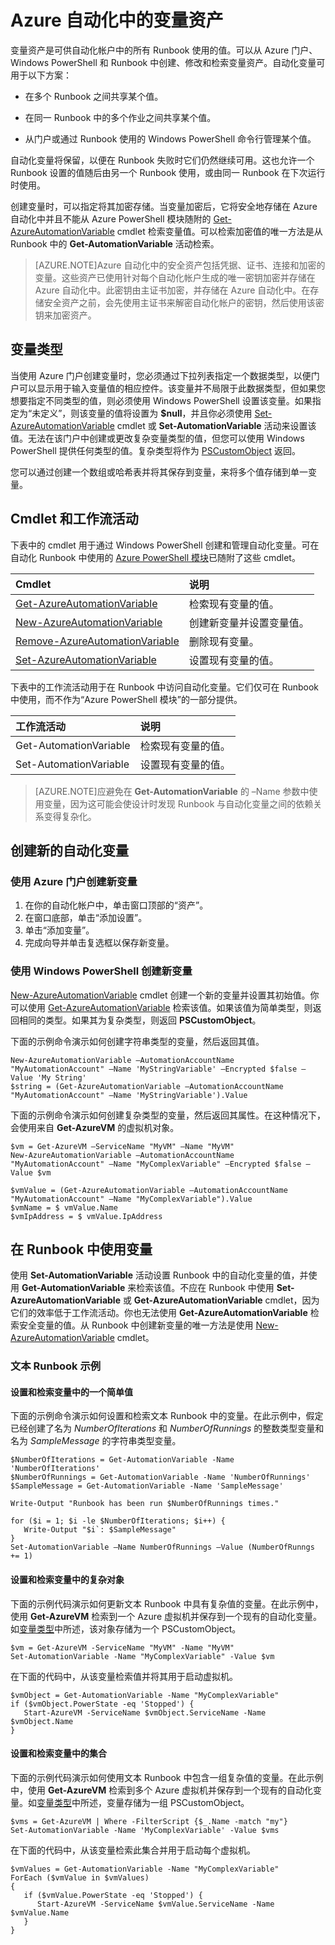 <properties 
   pageTitle="Azure 自动化中的变量资产 | Windows Azure"
   description="变量资产是可供 Azure 自动化中的所有 Runbook 使用的值。本文介绍了变量的详细信息，以及如何在文本创作中使用变量。"
   services="automation"
   documentationCenter=""
   authors="bwren"
   manager="stevenka"
   editor="tysonn" />
<tags 
   ms.service="automation"
   ms.date="08/18/2015"
   wacn.date="12/14/2015" />

# Azure 自动化中的变量资产

变量资产是可供自动化帐户中的所有 Runbook 使用的值。可以从 Azure 门户、Windows PowerShell 和 Runbook 中创建、修改和检索变量资产。自动化变量可用于以下方案：

- 在多个 Runbook 之间共享某个值。

- 在同一 Runbook 中的多个作业之间共享某个值。

- 从门户或通过 Runbook 使用的 Windows PowerShell 命令行管理某个值。

自动化变量将保留，以便在 Runbook 失败时它们仍然继续可用。这也允许一个 Runbook 设置的值随后由另一个 Runbook 使用，或由同一 Runbook 在下次运行时使用。

创建变量时，可以指定将其加密存储。当变量加密后，它将安全地存储在 Azure 自动化中并且不能从 Azure PowerShell 模块随附的 [Get-AzureAutomationVariable](http://msdn.microsoft.com/zh-cn/library/dn913772.aspx) cmdlet 检索变量值。可以检索加密值的唯一方法是从 Runbook 中的 **Get-AutomationVariable** 活动检索。

>[AZURE.NOTE]Azure 自动化中的安全资产包括凭据、证书、连接和加密的变量。这些资产已使用针对每个自动化帐户生成的唯一密钥加密并存储在 Azure 自动化中。此密钥由主证书加密，并存储在 Azure 自动化中。在存储安全资产之前，会先使用主证书来解密自动化帐户的密钥，然后使用该密钥来加密资产。

## <a id="variable-types"></a> 变量类型

当使用 Azure 门户创建变量时，您必须通过下拉列表指定一个数据类型，以便门户可以显示用于输入变量值的相应控件。该变量并不局限于此数据类型，但如果您想要指定不同类型的值，则必须使用 Windows PowerShell 设置该变量。如果指定为“未定义”，则该变量的值将设置为 **$null**，并且你必须使用 [Set-AzureAutomationVariable](http://msdn.microsoft.com/zh-cn/library/dn913767.aspx) cmdlet 或 **Set-AutomationVariable** 活动来设置该值。无法在该门户中创建或更改复杂变量类型的值，但您可以使用 Windows PowerShell 提供任何类型的值。复杂类型将作为 [PSCustomObject](http://msdn.microsoft.com/zh-cn/library/system.management.automation.pscustomobject.aspx) 返回。

您可以通过创建一个数组或哈希表并将其保存到变量，来将多个值存储到单一变量。

## Cmdlet 和工作流活动

下表中的 cmdlet 用于通过 Windows PowerShell 创建和管理自动化变量。可在自动化 Runbook 中使用的 [Azure PowerShell 模块](/documentation/articles/powershell-install-configure)已随附了这些 cmdlet。

|Cmdlet|说明|
|:---|:---|
|[Get-AzureAutomationVariable](http://msdn.microsoft.com/zh-cn/library/dn913772.aspx)|检索现有变量的值。|
|[New-AzureAutomationVariable](http://msdn.microsoft.com/zh-cn/library/dn913771.aspx)|创建新变量并设置变量值。|
|[Remove-AzureAutomationVariable](http://msdn.microsoft.com/zh-cn/library/dn913775.aspx)|删除现有变量。|
|[Set-AzureAutomationVariable](http://msdn.microsoft.com/zh-cn/library/dn913767.aspx)|设置现有变量的值。|

下表中的工作流活动用于在 Runbook 中访问自动化变量。它们仅可在 Runbook 中使用，而不作为“Azure PowerShell 模块”的一部分提供。

|工作流活动|说明|
|:---|:---|
|Get-AutomationVariable|检索现有变量的值。|
|Set-AutomationVariable|设置现有变量的值。|

>[AZURE.NOTE]应避免在 **Get-AutomationVariable** 的 –Name 参数中使用变量，因为这可能会使设计时发现 Runbook 与自动化变量之间的依赖关系变得复杂化。

## 创建新的自动化变量

### 使用 Azure 门户创建新变量

1. 在你的自动化帐户中，单击窗口顶部的“资产”。
1. 在窗口底部，单击“添加设置”。
1. 单击“添加变量”。
1. 完成向导并单击复选框以保存新变量。


### 使用 Windows PowerShell 创建新变量

[New-AzureAutomationVariable](http://msdn.microsoft.com/zh-cn/library/dn913771.aspx) cmdlet 创建一个新的变量并设置其初始值。你可以使用 [Get-AzureAutomationVariable](http://msdn.microsoft.com/zh-cn/library/dn913772.aspx) 检索该值。如果该值为简单类型，则返回相同的类型。如果其为复杂类型，则返回 **PSCustomObject**。

下面的示例命令演示如何创建字符串类型的变量，然后返回其值。


	New-AzureAutomationVariable –AutomationAccountName "MyAutomationAccount" –Name 'MyStringVariable' –Encrypted $false –Value 'My String'
	$string = (Get-AzureAutomationVariable –AutomationAccountName "MyAutomationAccount" –Name 'MyStringVariable').Value

下面的示例命令演示如何创建复杂类型的变量，然后返回其属性。在这种情况下，会使用来自 **Get-AzureVM** 的虚拟机对象。

	$vm = Get-AzureVM –ServiceName "MyVM" –Name "MyVM"
	New-AzureAutomationVariable –AutomationAccountName "MyAutomationAccount" –Name "MyComplexVariable" –Encrypted $false –Value $vm
	
	$vmValue = (Get-AzureAutomationVariable –AutomationAccountName "MyAutomationAccount" –Name "MyComplexVariable").Value
	$vmName = $ vmValue.Name
	$vmIpAddress = $ vmValue.IpAddress



## 在 Runbook 中使用变量

使用 **Set-AutomationVariable** 活动设置 Runbook 中的自动化变量的值，并使用 **Get-AutomationVariable** 来检索该值。不应在 Runbook 中使用 **Set-AzureAutomationVariable** 或 **Get-AzureAutomationVariable** cmdlet，因为它们的效率低于工作流活动。你也无法使用 **Get-AzureAutomationVariable** 检索安全变量的值。从 Runbook 中创建新变量的唯一方法是使用 [New-AzureAutomationVariable](http://msdn.microsoft.com/zh-cn/library/dn913771.aspx) cmdlet。


### 文本 Runbook 示例

#### 设置和检索变量中的一个简单值

下面的示例命令演示如何设置和检索文本 Runbook 中的变量。在此示例中，假定已经创建了名为 *NumberOfIterations* 和 *NumberOfRunnings* 的整数类型变量和名为 *SampleMessage* 的字符串类型变量。

	$NumberOfIterations = Get-AutomationVariable -Name 'NumberOfIterations'
	$NumberOfRunnings = Get-AutomationVariable -Name 'NumberOfRunnings'
	$SampleMessage = Get-AutomationVariable -Name 'SampleMessage'
	
	Write-Output "Runbook has been run $NumberOfRunnings times."
	
	for ($i = 1; $i -le $NumberOfIterations; $i++) {
	   Write-Output "$i`: $SampleMessage"
	}
	Set-AutomationVariable –Name NumberOfRunnings –Value (NumberOfRunngs += 1)


#### 设置和检索变量中的复杂对象

下面的示例代码演示如何更新文本 Runbook 中具有复杂值的变量。在此示例中，使用 **Get-AzureVM** 检索到一个 Azure 虚拟机并保存到一个现有的自动化变量。如[变量类型](#variable-types)中所述，该对象存储为一个 PSCustomObject。

	$vm = Get-AzureVM -ServiceName "MyVM" -Name "MyVM"
	Set-AutomationVariable -Name "MyComplexVariable" -Value $vm


在下面的代码中，从该变量检索值并将其用于启动虚拟机。

	$vmObject = Get-AutomationVariable -Name "MyComplexVariable"
	if ($vmObject.PowerState -eq 'Stopped') {
	   Start-AzureVM -ServiceName $vmObject.ServiceName -Name $vmObject.Name
	}


#### 设置和检索变量中的集合

下面的示例代码演示如何使用文本 Runbook 中包含一组复杂值的变量。在此示例中，使用 **Get-AzureVM** 检索到多个 Azure 虚拟机并保存到一个现有的自动化变量。如[变量类型](#variable-types)中所述，变量存储为一组 PSCustomObject。

	$vms = Get-AzureVM | Where -FilterScript {$_.Name -match "my"}     
    Set-AutomationVariable -Name 'MyComplexVariable' -Value $vms

在下面的代码中，从该变量检索此集合并用于启动每个虚拟机。

	$vmValues = Get-AutomationVariable -Name "MyComplexVariable"
	ForEach ($vmValue in $vmValues)
	{
	   if ($vmValue.PowerState -eq 'Stopped') {
	      Start-AzureVM -ServiceName $vmValue.ServiceName -Name $vmValue.Name
	   }
	}
 

<!---HONumber=69-->